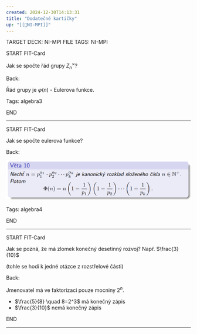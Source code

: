 ```yaml
---
created: 2024-12-30T14:13:31
title: "Dodatečné kartičky"
up: "[[📖NI-MPI]]"
---
```


TARGET DECK: NI-MPI
FILE TAGS: NI-MPI


START
FIT-Card

Jak se spočte řád grupy $Z_n^{\times}$?

Back:

Řád grupy je $\varphi(n)$ - Eulerova funkce.

Tags: algebra3

END

---


START
FIT-Card

Jak se spočte eulerova funkce?

Back:

![](../../Assets/Pasted%20image%2020241230141551.png)

Tags: algebra4

END

---


START
FIT-Card

Jak se pozná, že má zlomek konečný desetinný rozvoj? Např. $\frac{3}{10}$

(tohle se hodí k jedné otázce z rozstřelové části)

Back:

Jmenovatel má ve faktorizaci pouze mocniny $2^n$.

<!-- ExampleStart -->
- $\frac{5}{8} \quad 8=2^3$ má konečný zápis
- $\frac{3}{10}$ nemá konečný zápis 
<!-- ExampleEnd -->

END

---



